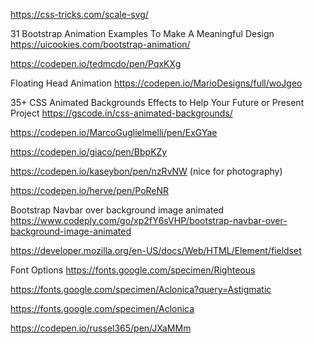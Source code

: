 https://css-tricks.com/scale-svg/ 

31 Bootstrap Animation Examples To Make A Meaningful Design
https://uicookies.com/bootstrap-animation/

https://codepen.io/tedmcdo/pen/PqxKXg

Floating Head Animation 
https://codepen.io/MarioDesigns/full/woJgeo

35+ CSS Animated Backgrounds Effects to Help Your Future or Present Project
https://gscode.in/css-animated-backgrounds/

https://codepen.io/MarcoGuglielmelli/pen/ExGYae

https://codepen.io/giaco/pen/BbpKZy

https://codepen.io/kaseybon/pen/nzRvNW (nice for photography)

https://codepen.io/herve/pen/PoReNR

Bootstrap Navbar over background image animated
https://www.codeply.com/go/xp2fY6sVHP/bootstrap-navbar-over-background-image-animated


https://developer.mozilla.org/en-US/docs/Web/HTML/Element/fieldset


Font Options
https://fonts.google.com/specimen/Righteous


https://fonts.google.com/specimen/Aclonica?query=Astigmatic

https://fonts.google.com/specimen/Aclonica

https://codepen.io/russel365/pen/JXaMMm